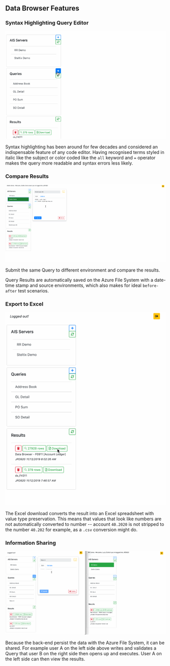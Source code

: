 ## Data Browser Features

### Syntax Highlighting Query Editor

![Editor Syntax Highlighting](./editor.gif)

Syntax highlighting has been around for few decades and considered an indispensable feature of any code editor.  Having recognised terms styled in italic like the subject or color coded like the `all` keyword and `=` operator makes the query more readable and syntax errors less likely.

### Compare Results

![Compare Environments](./compare-environments.gif)

Submit the same Query to different environment and compare the results.

Query Results are automatically saved on the Azure File System with a date-time stamp and source environments, which also makes for ideal `before-after` test scenarios.

### Export to Excel

![Excel Download](./excel-download.gif)

The Excel download converts the result into an Excel spreadsheet with value type preservation.  This means that values that look like numbers are not automatically converted to number -- account `40.2020` is not stripped to the number `40.202` for example, as a `.csv` conversion might do.

### Information Sharing

![Information Sharing](./sharing.gif)

Because the back-end persist the data with the Azure File System, it can be shared.  For example user A on the left side above writes and validates a Query that user B on the right side then opens up and executes.  User A on the left side can then view the results.
